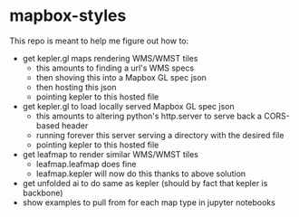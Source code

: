 # mapbox-styles

This repo is meant to help me figure out how to:
- get kepler.gl maps rendering WMS/WMST tiles
  - this amounts to finding a url's WMS specs
  - then shoving this into a Mapbox GL spec json
  - then hosting this json
  - pointing kepler to this hosted file
- get kepler.gl to load locally served Mapbox GL spec json
  - this amounts to altering python's http.server to serve back a CORS-based header
  - running forever this server serving a directory with the desired file
  - pointing kepler to this hosted file
- get leafmap to render similar WMS/WMST tiles
  - leafmap.leafmap does fine
  - leafmap.kepler will now do this thanks to above solution
- get unfolded ai to do same as kepler (should by fact that kepler is backbone)
- show examples to pull from for each map type in jupyter notebooks